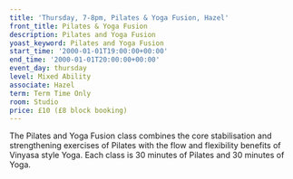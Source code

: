 ```yaml
---
title: 'Thursday, 7-8pm, Pilates & Yoga Fusion, Hazel'
front_title: Pilates & Yoga Fusion
description: Pilates and Yoga Fusion
yoast_keyword: Pilates and Yoga Fusion
start_time: '2000-01-01T19:00:00+00:00'
end_time: '2000-01-01T20:00:00+00:00'
event_day: thursday
level: Mixed Ability
associate: Hazel
term: Term Time Only
room: Studio
price: £10 (£8 block booking)
---
```


The Pilates and Yoga Fusion class combines the core stabilisation and strengthening exercises of Pilates with the flow and flexibility benefits of Vinyasa style Yoga. Each class is 30 minutes of Pilates and 30 minutes of Yoga.
